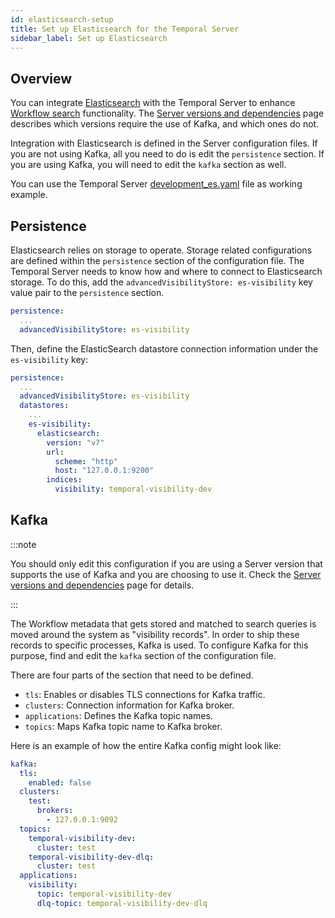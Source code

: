 ```yaml
---
id: elasticsearch-setup
title: Set up Elasticsearch for the Temporal Server
sidebar_label: Set up Elasticsearch
---
```


## Overview

You can integrate [Elasticsearch](https://www.elastic.co/elasticsearch/) with the Temporal Server to enhance [Workflow search](/docs/server/workflow-search) functionality.
The [Server versions and dependencies](/docs/server/versions-and-dependencies/#workflow-search) page describes which versions require the use of Kafka, and which ones do not.

Integration with Elasticsearch is defined in the Server configuration files.
If you are not using Kafka, all you need to do is edit the `persistence` section.
If you are using Kafka, you will need to edit the `kafka` section as well.

You can use the Temporal Server [development_es.yaml](https://github.com/temporalio/temporal/blob/master/config/development_es.yaml) file as working example.

## Persistence

Elasticsearch relies on storage to operate.
Storage related configurations are defined within the `persistence` section of the configuration file.
The Temporal Server needs to know how and where to connect to Elasticsearch storage.
To do this, add the `advancedVisibilityStore: es-visibility` key value pair to the `persistence` section.

```yaml
persistence:
  ...
  advancedVisibilityStore: es-visibility
```

Then, define the ElasticSearch datastore connection information under the `es-visibility` key:

```yaml
persistence:
  ...
  advancedVisibilityStore: es-visibility
  datastores:
    ...
    es-visibility:
      elasticsearch:
        version: "v7"
        url:
          scheme: "http"
          host: "127.0.0.1:9200"
        indices:
          visibility: temporal-visibility-dev
```

## Kafka

:::note

You should only edit this configuration if you are using a Server version that supports the use of Kafka and you are choosing to use it.
Check the [Server versions and dependencies](/docs/server/versions-and-dependencies/#workflow-search) page for details.

:::

The Workflow metadata that gets stored and matched to search queries is moved around the system as "visibility records".
In order to ship these records to specific processes, Kafka is used.
To configure Kafka for this purpose, find and edit the `kafka` section of the configuration file.

There are four parts of the section that need to be defined.

- `tls`: Enables or disables TLS connections for Kafka traffic.
- `clusters`: Connection information for Kafka broker.
- `applications`: Defines the Kafka topic names.
- `topics`: Maps Kafka topic name to Kafka broker.

Here is an example of how the entire Kafka config might look like:

```yaml
kafka:
  tls:
    enabled: false
  clusters:
    test:
      brokers:
        - 127.0.0.1:9092
  topics:
    temporal-visibility-dev:
      cluster: test
    temporal-visibility-dev-dlq:
      cluster: test
  applications:
    visibility:
      topic: temporal-visibility-dev
      dlq-topic: temporal-visibility-dev-dlq
```
